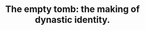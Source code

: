 ---
layout: item
title: "The empty tomb: the making of dynastic identity." 
id: 3166
permalink: items/3166/
---